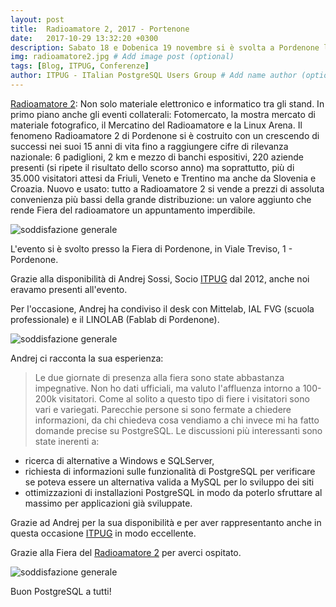 ```yaml
---
layout: post
title:  Radioamatore 2, 2017 - Portenone
date:   2017-10-29 13:32:20 +0300
description: Sabato 18 e Dobenica 19 novembre si è svolta a Pordenone la Fiera del Radioamatore # Add post description (optional)
img: radioamatore2.jpg # Add image post (optional)
tags: [Blog, ITPUG, Conferenze]
author: ITPUG - ITalian PostgreSQL Users Group # Add name author (optional)
---
```

[Radioamatore 2](http://2.radioamatorepordenone.it/#): Non solo materiale elettronico e informatico tra gli stand. In primo piano anche gli eventi collaterali: Fotomercato, la mostra mercato di materiale fotografico, il Mercatino del Radioamatore e la Linux Arena. Il fenomeno Radioamatore 2 di Pordenone si è costruito con un crescendo di successi nei suoi 15 anni di vita fino a raggiungere cifre di rilevanza nazionale: 6 padiglioni, 2 km e mezzo di banchi espositivi, 220 aziende presenti (si ripete il risultato dello scorso anno) ma soprattutto, più di 35.000 visitatori attesi da Friuli, Veneto e Trentino ma anche da Slovenia e Croazia. Nuovo e usato: tutto a Radioamatore 2 si vende a prezzi di assoluta convenienza più bassi della grande distribuzione: un valore aggiunto che rende Fiera del radioamatore un appuntamento imperdibile.

![soddisfazione generale]({{site.baseurl}}/assets/img/radioamatore2-fiera.jpg)

L'evento si è svolto presso la Fiera di Pordenone, in Viale Treviso, 1 - Pordenone.

Grazie alla disponibilità di Andrej Sossi, Socio [ITPUG](http://www.itpug.org/index.it.html) dal 2012, anche noi eravamo presenti all'evento.

Per l'occasione, Andrej ha condiviso il desk con Mittelab, IAL FVG (scuola professionale) e il LINOLAB (Fablab di Pordenone).

![soddisfazione generale]({{site.baseurl}}/assets/img/IMG_20171119_123714.jpg)

Andrej ci racconta la sua esperienza:

> Le due giornate di presenza alla fiera sono state abbastanza impegnative.
Non ho dati ufficiali, ma valuto
l'affluenza intorno a 100-200k visitatori. Come al solito a questo
tipo di fiere i visitatori sono vari e variegati. Parecchie persone si
sono fermate a chiedere informazioni, da chi chiedeva cosa vendiamo a
chi invece mi ha fatto domande precise su PostgreSQL. Le discussioni più
interessanti sono state inerenti a:
* ricerca di alternative a Windows e SQLServer,
* richiesta di informazioni sulle funzionalità
di PostgreSQL per verificare se poteva essere un alternativa valida a MySQL per lo
sviluppo dei siti
* ottimizzazioni di installazioni PostgreSQL in modo da poterlo sfruttare al massimo per applicazioni già sviluppate.

Grazie ad Andrej per la sua disponibilità e per aver rappresentanto anche in questa occasione  [ITPUG](http://www.itpug.org/index.it.html) in modo eccellente.

Grazie alla Fiera del [Radioamatore 2](http://2.radioamatorepordenone.it/#) per averci ospitato.

![soddisfazione generale]({{site.baseurl}}/assets/img/Fiera2-6540.jpg)

Buon PostgreSQL a tutti!
